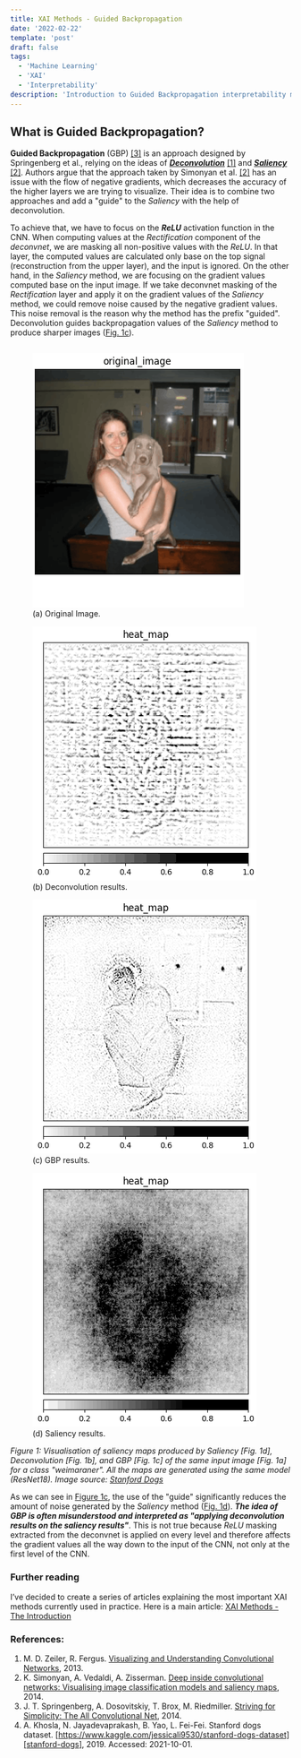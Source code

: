 ```yaml
---
title: XAI Methods - Guided Backpropagation
date: '2022-02-22'
template: 'post'
draft: false
tags:
  - 'Machine Learning'
  - 'XAI'
  - 'Interpretability'
description: 'Introduction to Guided Backpropagation interpretability method.'
---
```


## What is Guided Backpropagation?

**Guided Backpropagation** (GBP) [[3]][gbp] is an approach designed by Springenberg et al., relying on the ideas of **_[Deconvolution](https://erdem.pl/2022/02/xai-methods-deconvolution)_** [[1]][deconv] and **_[Saliency](https://erdem.pl/2022/02/xai-methods-saliency)_** [[2]][saliency]. Authors argue that the approach taken by Simonyan et al. [[2]][saliency] has an issue with the flow of negative gradients, which decreases the accuracy of the higher layers we are trying to visualize. Their idea is to combine two approaches and add a "guide" to the _Saliency_ with the help of deconvolution.

To achieve that, we have to focus on the **_ReLU_** activation function in the CNN. When computing values at the _Rectification_ component of the _deconvnet_, we are masking all non-positive values with the _ReLU_. In that layer, the computed values are calculated only base on the top signal (reconstruction from the upper layer), and the input is ignored. On the other hand, in the _Saliency_ method, we are focusing on the gradient values computed base on the input image. If we take deconvnet masking of the _Rectification_ layer and apply it on the gradient values of the _Saliency_ method, we could remove noise caused by the negative gradient values. This noise removal is the reason why the method has the prefix "guided". Deconvolution guides backpropagation values of the _Saliency_ method to produce sharper images ([Fig. 1c](#figure-3)).

<div style="display: flex; flex-direction: column;" class="wide-container">
<div class="flex-container">
    <figure id="figure-1" class="full-fig-width" style="transform: translateX(0)">
        <img src="Weimaraner-image.png" alt="Original Image"/>
        <figcaption>(a) Original Image.</figcaption>
    </figure>
    <figure id="figure-2" class="full-fig-width" style="transform: translateX(0)">
        <img src="1-4-0-rotation-30-Weimaraner-Weimaraner.png" alt="Deconv result"/>
        <figcaption>(b) Deconvolution results.</figcaption>
    </figure>
    <figure id="figure-3" class="full-fig-width" style="transform: translateX(0)">
        <img src="1-4-0-rotation-30-Weimaraner-Weimaraner-gbp.png" alt="GBP result"/>
        <figcaption>(c) GBP results.</figcaption>
    </figure>
    <figure id="figure-4" class="full-fig-width" style="transform: translateX(0)">
        <img src="1-4-0-rotation-30-Weimaraner-Weimaraner-saliency.png" alt="Saliency result"/>
        <figcaption>(d) Saliency results.</figcaption>
    </figure></div>
<div>
    <span style="font-size: 0.875rem; font-style: italic;">Figure 1: Visualisation of saliency maps produced by Saliency [Fig. 1d], Deconvolution [Fig. 1b], and GBP [Fig. 1c] of the same input image [Fig. 1a] for a class <i>"weimaraner"</i>. All the maps are generated using the same model (ResNet18). Image source: <a href="https://www.kaggle.com/jessicali9530/stanford-dogs-dataset">Stanford Dogs</a> </span>
</div>
</div>

As we can see in [Figure 1c](#figure-3), the use of the "guide" significantly reduces the amount of noise generated by the _Saliency_ method ([Fig. 1d](#figure-4)). ___The idea of GBP is often misunderstood and interpreted as "applying deconvolution results on the saliency results"___. This is not true because _ReLU_ masking extracted from the deconvnet is applied on every level and therefore affects the gradient values all the way down to the input of the CNN, not only at the first level of the CNN.

### Further reading
I’ve decided to create a series of articles explaining the most important XAI methods currently used in practice. Here is a main article: [XAI Methods - The Introduction](https://erdem.pl/2021/10/xai-methods-the-introduction)

### References:

1. M. D. Zeiler, R. Fergus. [Visualizing and Understanding Convolutional Networks][deconv], 2013.
2. K. Simonyan, A. Vedaldi, A. Zisserman. [Deep inside convolutional networks: Visualising image classification models and saliency maps][saliency], 2014.
3. J. T. Springenberg, A. Dosovitskiy, T. Brox, M. Riedmiller. [Striving for Simplicity: The All Convolutional Net][gbp], 2014.
4. A. Khosla, N. Jayadevaprakash, B. Yao, L. Fei-Fei. Stanford dogs dataset. [https://www.kaggle.com/jessicali9530/stanford-dogs-dataset][stanford-dogs], 2019. Accessed: 2021-10-01.

[saliency]: https://arxiv.org/abs/1312.6034
[gbp]: https://arxiv.org/abs/1412.6806
[deconv]: https://arxiv.org/abs/1311.2901
[stanford-dogs]: https://www.kaggle.com/jessicali9530/stanford-dogs-dataset
